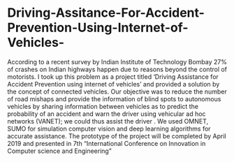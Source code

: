 # Driving-Assitance-For-Accident-Prevention-Using-Internet-of-Vehicles-

According to a  recent survey by Indian Institute of Technology Bombay 27% of crashes on Indian highways happen due to reasons beyond the control of motorists. I took up this problem as a project titled ‘Driving Assistance for Accident Prevention using internet of vehicles’ and provided a solution by the concept of connected vehicles. Our objective was to reduce the number of road mishaps and provide the information of blind spots to autonomous vehicles by sharing information between vehicles as to predict the probability of an accident and warn the driver using vehicular ad hoc networks (VANET); we could thus assist the driver . We used OMNET, SUMO for simulation computer vision and deep learning algorithms for accurate assistance. The prototype of the project will be completed by April 2019 and presented in 7th “International Conference on Innovation in Computer science and Engineering”
